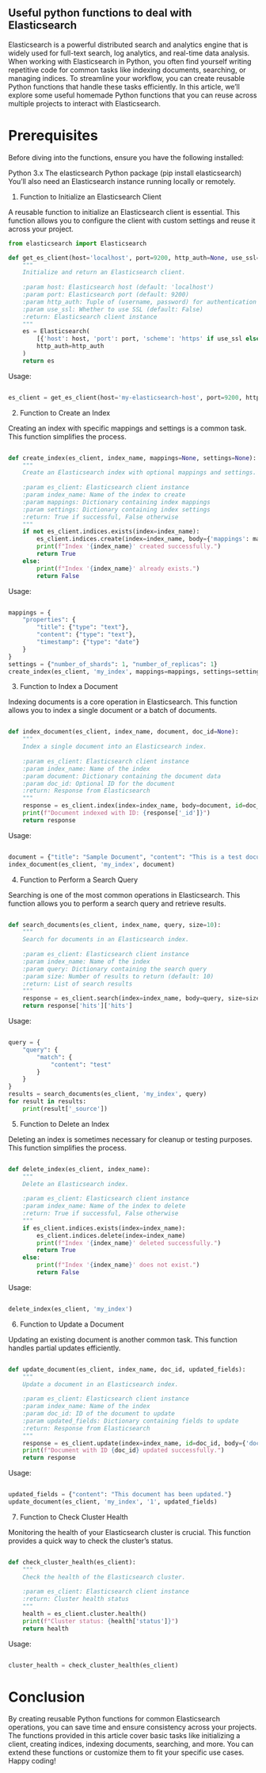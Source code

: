 ## Useful python functions to deal with Elasticsearch

Elasticsearch is a powerful distributed search and analytics engine that is widely used for full-text search, log analytics, and real-time data analysis. When working with Elasticsearch in Python, you often find yourself writing repetitive code for common tasks like indexing documents, searching, or managing indices. To streamline your workflow, you can create reusable Python functions that handle these tasks efficiently. In this article, we’ll explore some useful homemade Python functions that you can reuse across multiple projects to interact with Elasticsearch.

# Prerequisites

Before diving into the functions, ensure you have the following installed:

Python 3.x
The elasticsearch Python package (pip install elasticsearch)
You’ll also need an Elasticsearch instance running locally or remotely.

1. Function to Initialize an Elasticsearch Client

A reusable function to initialize an Elasticsearch client is essential. This function allows you to configure the client with custom settings and reuse it across your project.

```python
from elasticsearch import Elasticsearch

def get_es_client(host='localhost', port=9200, http_auth=None, use_ssl=False):
    """
    Initialize and return an Elasticsearch client.
    
    :param host: Elasticsearch host (default: 'localhost')
    :param port: Elasticsearch port (default: 9200)
    :param http_auth: Tuple of (username, password) for authentication
    :param use_ssl: Whether to use SSL (default: False)
    :return: Elasticsearch client instance
    """
    es = Elasticsearch(
        [{'host': host, 'port': port, 'scheme': 'https' if use_ssl else 'http'}],
        http_auth=http_auth
    )
    return es

```

Usage:

```python

es_client = get_es_client(host='my-elasticsearch-host', port=9200, http_auth=('user', 'password'))
```

2. Function to Create an Index

Creating an index with specific mappings and settings is a common task. This function simplifies the process.

```python

def create_index(es_client, index_name, mappings=None, settings=None):
    """
    Create an Elasticsearch index with optional mappings and settings.
    
    :param es_client: Elasticsearch client instance
    :param index_name: Name of the index to create
    :param mappings: Dictionary containing index mappings
    :param settings: Dictionary containing index settings
    :return: True if successful, False otherwise
    """
    if not es_client.indices.exists(index=index_name):
        es_client.indices.create(index=index_name, body={'mappings': mappings, 'settings': settings})
        print(f"Index '{index_name}' created successfully.")
        return True
    else:
        print(f"Index '{index_name}' already exists.")
        return False
```

Usage:

```python

mappings = {
    "properties": {
        "title": {"type": "text"},
        "content": {"type": "text"},
        "timestamp": {"type": "date"}
    }
}
settings = {"number_of_shards": 1, "number_of_replicas": 1}
create_index(es_client, 'my_index', mappings=mappings, settings=settings)
```

3. Function to Index a Document

Indexing documents is a core operation in Elasticsearch. This function allows you to index a single document or a batch of documents.

```python

def index_document(es_client, index_name, document, doc_id=None):
    """
    Index a single document into an Elasticsearch index.
    
    :param es_client: Elasticsearch client instance
    :param index_name: Name of the index
    :param document: Dictionary containing the document data
    :param doc_id: Optional ID for the document
    :return: Response from Elasticsearch
    """
    response = es_client.index(index=index_name, body=document, id=doc_id)
    print(f"Document indexed with ID: {response['_id']}")
    return response
```

Usage:

```python

document = {"title": "Sample Document", "content": "This is a test document.", "timestamp": "2025-03-21"}
index_document(es_client, 'my_index', document)
```

4. Function to Perform a Search Query

Searching is one of the most common operations in Elasticsearch. This function allows you to perform a search query and retrieve results.

```python

def search_documents(es_client, index_name, query, size=10):
    """
    Search for documents in an Elasticsearch index.
    
    :param es_client: Elasticsearch client instance
    :param index_name: Name of the index
    :param query: Dictionary containing the search query
    :param size: Number of results to return (default: 10)
    :return: List of search results
    """
    response = es_client.search(index=index_name, body=query, size=size)
    return response['hits']['hits']
```

Usage:

```python

query = {
    "query": {
        "match": {
            "content": "test"
        }
    }
}
results = search_documents(es_client, 'my_index', query)
for result in results:
    print(result['_source'])
```
5. Function to Delete an Index

Deleting an index is sometimes necessary for cleanup or testing purposes. This function simplifies the process.

```python

def delete_index(es_client, index_name):
    """
    Delete an Elasticsearch index.
    
    :param es_client: Elasticsearch client instance
    :param index_name: Name of the index to delete
    :return: True if successful, False otherwise
    """
    if es_client.indices.exists(index=index_name):
        es_client.indices.delete(index=index_name)
        print(f"Index '{index_name}' deleted successfully.")
        return True
    else:
        print(f"Index '{index_name}' does not exist.")
        return False
```

Usage:

```python

delete_index(es_client, 'my_index')
```
6. Function to Update a Document

Updating an existing document is another common task. This function handles partial updates efficiently.

```python

def update_document(es_client, index_name, doc_id, updated_fields):
    """
    Update a document in an Elasticsearch index.
    
    :param es_client: Elasticsearch client instance
    :param index_name: Name of the index
    :param doc_id: ID of the document to update
    :param updated_fields: Dictionary containing fields to update
    :return: Response from Elasticsearch
    """
    response = es_client.update(index=index_name, id=doc_id, body={'doc': updated_fields})
    print(f"Document with ID {doc_id} updated successfully.")
    return response
```
Usage:

```python

updated_fields = {"content": "This document has been updated."}
update_document(es_client, 'my_index', '1', updated_fields)
```
7. Function to Check Cluster Health

Monitoring the health of your Elasticsearch cluster is crucial. This function provides a quick way to check the cluster’s status.

```python

def check_cluster_health(es_client):
    """
    Check the health of the Elasticsearch cluster.
    
    :param es_client: Elasticsearch client instance
    :return: Cluster health status
    """
    health = es_client.cluster.health()
    print(f"Cluster status: {health['status']}")
    return health
```
Usage:

```python

cluster_health = check_cluster_health(es_client)
```
# Conclusion

By creating reusable Python functions for common Elasticsearch operations, you can save time and ensure consistency across your projects. The functions provided in this article cover basic tasks like initializing a client, creating indices, indexing documents, searching, and more. You can extend these functions or customize them to fit your specific use cases. Happy coding!
